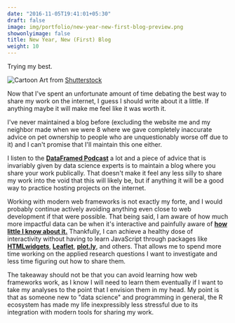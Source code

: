 ```yaml
---
date: "2016-11-05T19:41:01+05:30"
draft: false
image: img/portfolio/new-year-new-first-blog-preview.png
showonlyimage: false
title: New Year, New (First) Blog
weight: 10
---
```


Trying my best.
<!--more-->

![Cartoon][1]
Art from [Shutterstock](https://www.shutterstock.com/image-vector/characters-people-analyzing-graphs-diagrams-illustration-1234822261?irgwc=1)

Now that I've spent an unfortunate amount of time debating the best way to share my work on the internet, I guess I should write about it a little. If anything maybe it will make me feel like it was worth it. 

I've never maintained a blog before (excluding the website me and my neighbor made when we were 8 where we gave completely inaccurate advice on pet ownership to people who are unquestionably worse off due to it) and I can't promise that I'll maintain this one either. 

I listen to the [**DataFramed Podcast**](https://www.datacamp.com/community/podcast) a lot and a piece of advice that is invariably given by data science experts is to maintain a blog where you share your work publically. That doesn't make it feel any less silly to share my work into the void that this will likely be, but if anything it will be a good way to practice hosting projects on the internet. 

Working with modern web frameworks is not exactly my forte, and I would probably continue actively avoiding anything even close to web development if that were possible. That being said, I am aware of how much more impactful data can be when it's interactive and painfully aware of [**how little I know about it.**](http://d3js.org) Thankfully, I can achieve a healthy dose of interactivity without having to learn JavaScript through packages like [**HTMLwidgets**](http://www.htmlwidgets.org/), [**Leaflet**](https://rstudio.github.io/leaflet/), [**plot.ly**](https://plot.ly/r/), and others. That allows me to spend more time working on the applied research questions I want to investigate and less time figuring out how to share them. 

The takeaway should not be that you can avoid learning how web frameworks work, as I know I will need to learn them eventually if I want to take my analyses to the point that I envision them in my head. My point is that as someone new to "data science" and programming in general, the R ecosystem has made my life inexpressibly less stressful due to its integration with modern tools for sharing my work.

[1]: /img/portfolio/new-year-new-first-blog-preview.png
